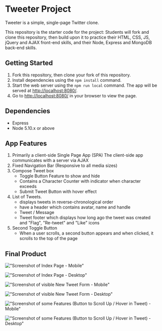 # Tweeter Project

Tweeter is a simple, single-page Twitter clone.

This repository is the starter code for the project: Students will fork and clone this repository, then build upon it to practice their HTML, CSS, JS, jQuery and AJAX front-end skills, and their Node, Express and MongoDB back-end skills.

## Getting Started

1. Fork this repository, then clone your fork of this repository.
2. Install dependencies using the `npm install` command.
3. Start the web server using the `npm run local` command. The app will be served at <http://localhost:8080/>.
4. Go to <http://localhost:8080/> in your browser to view the page.

## Dependencies

- Express
- Node 5.10.x or above

## App Features
1. Primarily a client-side Single Page App (SPA)
   The client-side app communicates with a server via AJAX
2. Fixed Navigation Bar (Responsive to all media sizes)
3. Compose Tweet box 
    - Toggle Button Feature to show and hide
    - Contains a Character Counter with indicator when character exceeds
    - Submit Tweet Button with hover effect
4. List of Tweets.
    - displays tweets in reverse-chronological order
    - have a header which contains avatar, name and handle
    - Tweet / Message
    - Tweet footer which displays how long ago the tweet was created and "Flag", "Re-tweet" and "Like" icons
5. Second Toggle Button
    - When a user scrolls, a second button appears and when clicked, it scrolls to the top of the page

## Final Product
!["Screenshot of Index Page - Mobile"](https://github.com/caboma/tweeter/blob/master/public/images/Mobile_Index.png)

!["Screenshot of Index Page - Desktop"](https://github.com/caboma/tweeter/blob/master/public/images/index.png)

!["Screenshot of visible New Tweet Form - Mobile"](https://github.com/caboma/tweeter/blob/master/public/images/Mobile_NewTweet_Form.png)

!["Screenshot of visible New Tweet Form - Desktop"](https://github.com/caboma/tweeter/blob/master/public/images/newTweet_Form.png)

!["Screenshot of some Features (Button to Scroll Up / Hover in Tweet) - Mobile"](https://github.com/caboma/tweeter/blob/master/public/images/Mobile_Btn_ScrollUp.png)

!["Screenshot of some Features (Button to Scroll Up / Hover in Tweet) - Desktop"](https://github.com/caboma/tweeter/blob/master/public/images/Btn_to_ScrollUp.png)

